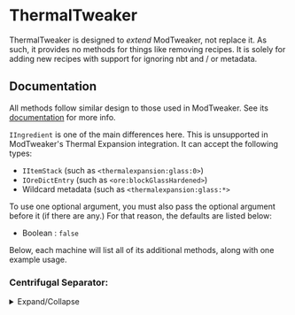 # ThermalTweaker

ThermalTweaker is designed to *extend* ModTweaker, not replace it.
As such, it provides no methods for things like removing recipes. It is solely for adding new recipes with support for ignoring nbt and / or metadata.


## Documentation

All methods follow similar design to those used in ModTweaker. See its [documentation](https://docs.blamejared.com/1.12/en/Mods/Modtweaker/Modtweaker) for more info.

`IIngredient` is one of the main differences here. This is unsupported in ModTweaker's Thermal Expansion integration. It can accept the following types:
- `IItemStack` (such as `<thermalexpansion:glass:0>`)
- `IOreDictEntry` (such as `<ore:blockGlassHardened>`)
- Wildcard metadata (such as `<thermalexpansion:glass:*>`

To use one optional argument, you must also pass the optional argument before it (if there are any.) For that reason, the defaults are listed below:
- Boolean : `false`

Below, each machine will list all of its additional methods, along with one example usage.


### Centrifugal Separator:

<details>
  <summary>Expand/Collapse</summary>

```addRecipe(WeightedItemStack[] outputs, IIngredient input, ILiquidStack fluid, int energy, @Optional boolean ignoreNbt, @Optional boolean ignoreMeta)```

`mods.thermaltweaker.Centrifuge.addRecipe([(<minecraft:diamond> * 5) % 10, <minecraft:redstone> % 50], <minecraft:diamond_pickaxe>, <liquid:lava>, 2000, true, true);`
  

</details>
